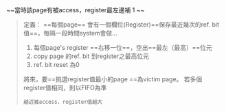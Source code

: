 ~~當時該page有被access，register最左邊補 1 ~~

>定義：
>==每個page== 會有一個欄位(Register)==保存最近幾次的ref. bit 值==，每隔一段時間system會做...
>1. 每個page's register ==右移一位==，空出==最左（最高）==位元
>2. copy page 的ref. bit 到register之最高位元
>3. ref. bit reset 為0
>
>將來，要==挑選register值最小的page ==為victim page。
>若多個register值相同，則以FIFO為準
>
>`越近被access，register值越大`



